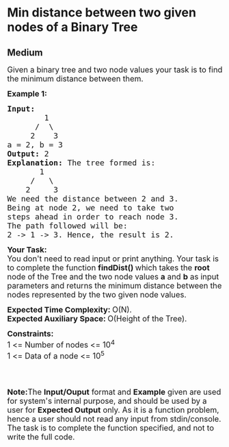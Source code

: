 # Min distance between two given nodes of a Binary Tree
## Medium 
<div class="problem-statement">
                <p></p><p><span style="font-size:18px">Given a&nbsp;binary tree&nbsp;and two node&nbsp;values your task is to find the minimum distance between them.</span></p>

<p><span style="font-size:18px"><strong>Example 1:</strong></span></p>

<pre><span style="font-size:18px"><strong>Input:
&nbsp;       </strong>1
&nbsp;     /  \
&nbsp;    2    3
a = 2, b = 3<strong>
</strong><strong>Output: </strong>2<strong>
Explanation: </strong>The tree formed is:
&nbsp; &nbsp; &nbsp;  1
&nbsp; &nbsp; &nbsp;/&nbsp; &nbsp;\&nbsp;
&nbsp;  &nbsp;2&nbsp; &nbsp; &nbsp;3
We need the distance between 2 and 3.
Being at node 2, we need to take two
steps ahead in order to reach node 3.
The path followed will be:
2 -&gt; 1 -&gt; 3. Hence, the result is 2.&nbsp;</span></pre>

<p dir="ltr"><span style="font-size:18px"><strong>Your Task:</strong><br>
You don't need to read input or print anything. Your task is to complete the function&nbsp;<strong>findDist()&nbsp;</strong>which takes the <strong>root </strong>node of the Tree and the two node values <strong>a</strong> and <strong>b</strong>&nbsp;as input parameters&nbsp;and returns the minimum distance between the nodes represented by the two given node values.</span></p>

<p dir="ltr"><span style="font-size:18px"><strong>Expected Time Complexity:&nbsp;</strong>O(N).<br>
<strong>Expected Auxiliary Space:&nbsp;</strong>O(Height of the Tree).</span></p>

<p dir="ltr"><span style="font-size:18px"><strong>Constraints:</strong><br>
1 &lt;= Number of nodes &lt;= 10<sup>4</sup><br>
1 &lt;= Data of a node &lt;= 10<sup>5</sup><br>
<br>
<br>
<br>
<strong>Note:</strong>The <strong>Input/Ouput</strong> format and <strong>Example</strong> given are used for system's internal purpose, and should be used by a user for <strong>Expected Output</strong> only. As it is a function problem, hence a user should not read any input from stdin/console. The task is to complete the function specified, and not to write the full code.</span></p>
 <p></p>
            </div>
